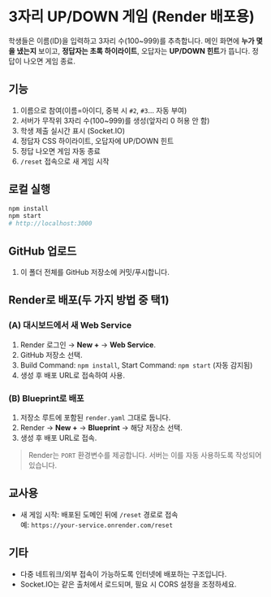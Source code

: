 # 3자리 UP/DOWN 게임 (Render 배포용)

학생들은 이름(ID)을 입력하고 3자리 수(100~999)를 추측합니다. 메인 화면에 **누가 몇을 냈는지** 보이고, **정답자는 초록 하이라이트**, 오답자는 **UP/DOWN 힌트**가 뜹니다. 정답이 나오면 게임 종료.

## 기능
1. 이름으로 참여(이름=아이디, 중복 시 `#2`, `#3`… 자동 부여)
2. 서버가 무작위 3자리 수(100~999)를 생성(앞자리 0 허용 안 함)
3. 학생 제출 실시간 표시 (Socket.IO)
4. 정답자 CSS 하이라이트, 오답자에 UP/DOWN 힌트
5. 정답 나오면 게임 자동 종료
6. `/reset` 접속으로 새 게임 시작

## 로컬 실행
```bash
npm install
npm start
# http://localhost:3000
```

## GitHub 업로드
1. 이 폴더 전체를 GitHub 저장소에 커밋/푸시합니다.

## Render로 배포(두 가지 방법 중 택1)
### (A) 대시보드에서 새 Web Service
1. Render 로그인 → **New +** → **Web Service**.
2. GitHub 저장소 선택.
3. Build Command: `npm install`, Start Command: `npm start` (자동 감지됨)
4. 생성 후 배포 URL로 접속하여 사용.

### (B) Blueprint로 배포
1. 저장소 루트에 포함된 `render.yaml` 그대로 둡니다.
2. Render → **New +** → **Blueprint** → 해당 저장소 선택.
3. 생성 후 배포 URL로 접속.

> Render는 `PORT` 환경변수를 제공합니다. 서버는 이를 자동 사용하도록 작성되어 있습니다.

## 교사용
- 새 게임 시작: 배포된 도메인 뒤에 `/reset` 경로로 접속  
  예: `https://your-service.onrender.com/reset`

## 기타
- 다중 네트워크/외부 접속이 가능하도록 인터넷에 배포하는 구조입니다.
- Socket.IO는 같은 출처에서 로드되며, 필요 시 CORS 설정을 조정하세요.
